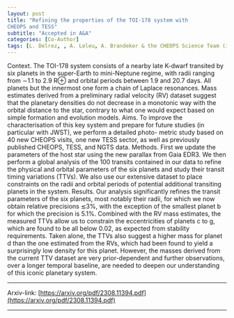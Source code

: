 ```yaml
---
layout: post
title: "Refining the properties of the TOI-178 system with
CHEOPS and TESS"
subtitle: "Accepted in A&A"
categories: [Co-Author]
tags: [L. Delrez, , A. Leleu, A. Brandeker & the CHEOPS Science Team (including J.Venturini)]
---
```


Context. The TOI-178 system consists of a nearby late K-dwarf transited by six planets in the super-Earth to mini-Neptune regime, with radii
ranging from ∼1.1 to 2.9 R⊕ and orbital periods between 1.9 and 20.7 days. All planets but the innermost one form a chain of Laplace resonances.
Mass estimates derived from a preliminary radial velocity (RV) dataset suggest that the planetary densities do not decrease in a monotonic way
with the orbital distance to the star, contrary to what one would expect based on simple formation and evolution models.
Aims. To improve the characterisation of this key system and prepare for future studies (in particular with JWST), we perform a detailed photo-
metric study based on 40 new CHEOPS visits, one new TESS sector, as well as previously published CHEOPS, TESS, and NGTS data.
Methods. First we update the parameters of the host star using the new parallax from Gaia EDR3. We then perform a global analysis of the 100
transits contained in our data to refine the physical and orbital parameters of the six planets and study their transit timing variations (TTVs). We
also use our extensive dataset to place constraints on the radii and orbital periods of potential additional transiting planets in the system.
Results. Our analysis significantly refines the transit parameters of the six planets, most notably their radii, for which we now obtain relative
precisions ≲3%, with the exception of the smallest planet b for which the precision is 5.1%. Combined with the RV mass estimates, the measured
TTVs allow us to constrain the eccentricities of planets c to g, which are found to be all below 0.02, as expected from stability requirements. Taken
alone, the TTVs also suggest a higher mass for planet d than the one estimated from the RVs, which had been found to yield a surprisingly low
density for this planet. However, the masses derived from the current TTV dataset are very prior-dependent and further observations, over a longer temporal baseline, are needed to deepen our understanding of this iconic planetary system.

---


Arxiv-link: [https://arxiv.org/pdf/2308.11394.pdf](https://arxiv.org/pdf/2308.11394.pdf)

---
